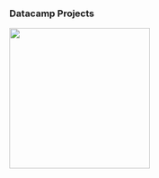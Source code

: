 ### Datacamp Projects 

<img src="https://res.cloudinary.com/dyd911kmh/image/upload/f_auto,q_auto:best/v1603223608/DC_New_mugdv8.png" width="250">

